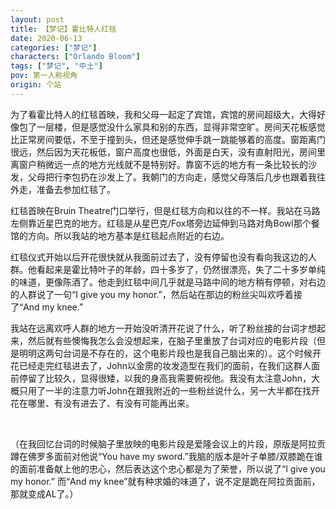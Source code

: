 ```yaml
---
layout: post
title: 【梦记】霍比特人红毯
date: 2020-06-13
categories: ["梦记"]
characters: ["Orlando Bloom"]
tags: ["梦记", "中土"]
pov: 第一人称视角
origin: 个站
---
```


为了看霍比特人的红毯首映，我和父母一起定了宾馆，宾馆的房间超级大，大得好像包了一层楼，但是感觉没什么家具和别的东西，显得非常空旷。房间天花板感觉比正常房间要低，不至于撞到头，但还是感觉伸手跳一跳能够着的高度。窗距离门很远，然后因为天花板低，窗户高度也很低，外面是白天，没有直射阳光，房间里离窗户稍微远一点的地方光线就不是特别好。靠窗不远的地方有一条比较长的沙发，父母把行李包扔在沙发上了。我朝门的方向走，感觉父母落后几步也跟着我往外走，准备去参加红毯了。

红毯首映在Bruin Theatre门口举行，但是红毯方向和以往的不一样。我站在马路左侧靠近星巴克的地方。红毯是从星巴克/Fox塔旁边延伸到马路对角Bowl那个餐馆的方向。所以我站的地方基本是红毯起点附近的右边。

红毯仪式开始以后开花很快就从我面前过去了，没有停留也没有看向我这边的人群。他看起来是霍比特叶子的年龄，四十多岁了，仍然很漂亮，失了二十多岁单纯的味道，更像陈酒了。他走到红毯中间几乎就是马路中间的地方稍有停顿，对右边的人群说了一句“I give you my honor.”，然后站在那边的粉丝尖叫欢呼着接了“And my knee.”

我站在远离欢呼人群的地方一开始没听清开花说了什么，听了粉丝接的台词才想起来，然后就有些懊悔我怎么会没想起来，在脑子里重放了台词对应的电影片段（但是明明这两句台词是不存在的，这个电影片段也是我自己脑出来的）。这个时候开花已经走完红毯进去了，John以金雳的妆发造型在我们的面前，在我们这群人面前停留了比较久，显得很矮，以我的身高我需要俯视他。我没有太注意John，大概只用了一半的注意力听John在跟我附近的一些粉丝说什么，另一大半都在找开花在哪里、有没有进去了、有没有可能再出来。

<br>

（在我回忆台词的时候脑子里放映的电影片段是爱隆会议上的片段，原版是阿拉贡蹲在佛罗多面前对他说“You have my sword.”我脑的版本是叶子单膝/双膝跪在谁的面前准备献上他的忠心，然后表达这个忠心都是为了荣誉，所以说了“I give you my honor.” 而“And my knee”就有种求婚的味道了，说不定是跪在阿拉贡面前，那就变成AL了。）